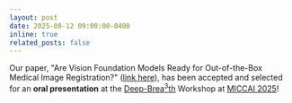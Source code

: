 ```yaml
---
layout: post
date: 2025-08-12 09:00:00-0400
inline: true
related_posts: false
---
```


Our paper, "Are Vision Foundation Models Ready for Out-of-the-Box Medical Image Registration?" ([link here](https://arxiv.org/abs/2507.11569)), has been accepted and selected for an **oral presentation** at the [Deep-Brea<sup>3</sup>th](https://deep-breath-miccai.github.io/#) Workshop at [MICCAI 2025](https://conferences.miccai.org/2025/en/default.asp)!
